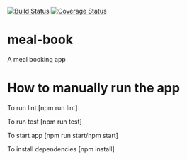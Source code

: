 [![Build Status](https://travis-ci.org/codexempire/meal-book.svg?branch=develop)](https://travis-ci.org/codexempire/meal-book)
[![Coverage Status](https://coveralls.io/repos/github/codexempire/meal-book/badge.svg?branch=develop)](https://coveralls.io/github/codexempire/meal-book?branch=develop)


# meal-book
A meal booking app

# How to manually run the app

 To run lint [npm run lint]
 
 To run test [npm run test]
 
 To start app [npm run start/npm start]
 
 To install dependencies [npm install]
